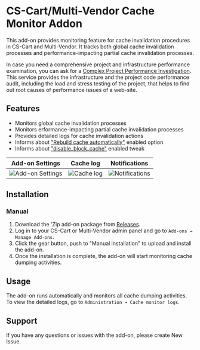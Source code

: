 # CS-Cart/Multi-Vendor Cache Monitor Addon

This add-on provides monitoring feature for cache invalidation procedures in CS-Cart and Multi-Vendor. It tracks both global cache invalidation processes and performance-impacting partial cache invalidation processes.

In case you need a comprehensive project and infrastructure performance examination, you can ask for a [Complex Project Performance Investigation](https://asaplab.io/services/complex-project-performance-investigation). This service provides the infrastructure and the project code performance audit, including the load and stress testing of the project, that helps to find out root causes of performance issues of a web-site. 

## Features

- Monitors global cache invalidation processes
- Monitors erformance-impacting partial cache invalidation processes
- Provides detailed logs for cache invalidation actions
- Informs about ["Rebuild cache automatically"](https://docs.scalesta.com/user-guide/cs-cart/disable-rebuild-cache-automatically/) enabled option
- Informs about ["disable_block_cache"](https://docs.scalesta.com/user-guide/cs-cart/enable-block-cache/) enabled tweak

| Add-on Settings | Cache log | Notifications |
|:---:|:---:|:---:|
| ![Add-on Settings](https://i.gyazo.com/8f7a7b135e6b27af97a0ae6432585e74.png) | ![Cache log](https://i.gyazo.com/4ae3cc7bdc8d6774ea394dfded8a6464.png) | ![Notifications](https://i.gyazo.com/ab9aae5f8a8034450ea6bf5664e95b4d.png) |

## Installation

### Manual 

1. Download the 'Zip add-on package from [Releases](https://github.com/asaplab/CS-Cart-Cache-Monitor/releases).
2. Log in to your CS-Cart or Multi-Vendor admin panel and go to `Add-ons → Manage Add-ons`.
3. Click the gear button, push to "Manual installation" to upload and install the add-on.
4. Once the installation is complete, the add-on will start monitoring cache dumping activities.

## Usage

The add-on runs automatically and monitors all cache dumping activities. To view the detailed logs, go to `Administration → Cache monitor logs`.

## Support

If you have any questions or issues with the add-on, please create New Issue.
